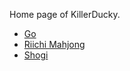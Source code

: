 Home page of KillerDucky. 

* [Go](go/intro)
* [Riichi Mahjong](mahjong/intro)
* [Shogi](shogi/intro)
